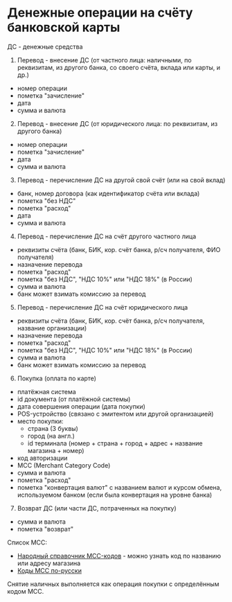 # Денежные операции на счёту банковской карты

ДС - денежные средства

1. Перевод - внесение ДС (от частного лица: наличными, по реквизитам, из другого банка, со своего счёта, вклада или карты, и др.)
  - номер операции
  - пометка "зачисление"
  - дата
  - сумма и валюта
2. Перевод - внесение ДС (от юридического лица: по реквизитам, из другого банка)
  - номер операции
  - пометка "зачисление"
  - дата
  - сумма и валюта
3. Перевод - перечисление ДС на другой свой счёт (или на свой вклад)
  - банк, номер договора (как идентификатор счёта или вклада)
  - пометка "без НДС"
  - пометка "расход"
  - дата
  - сумма и валюта
4. Перевод - перечисление ДС на счёт другого частного лица
  - реквизиты счёта (банк, БИК, кор. счёт банка, р/сч получателя, ФИО получателя)
  - назначение перевода
  - пометка "расход"
  - пометка "без НДС", "НДС 10%" или "НДС 18%" (в России)
  - сумма и валюта
  - банк может взимать комиссию за перевод
5. Перевод - перечисление ДС на счёт юридического лица
  - реквизиты счёта (банк, БИК, кор. счёт банка, р/сч получателя, название организации)
  - назначение перевода
  - пометка "расход"
  - пометка "без НДС", "НДС 10%" или "НДС 18%" (в России)
  - сумма и валюта
  - банк может взимать комиссию за перевод
6. Покупка (оплата по карте)
  - платёжная система
  - id документа (от платёжной системы)
  - дата совершения операции (дата покупки)
  - POS-устройство (связано с эмитентом или другой организацией)
  - место покупки:
    - страна (3 буквы)
    - город (на англ.)
    - id терминала (номер + страна + город + адрес + название магазина + номер)
  - код авторизации
  - MCC (Merchant Category Code)
  - сумма и валюта
  - пометка "расход"
  - пометка "конвертация валют" с названием валют и курсом обмена, используемом банком (если была конвертация на уровне банка)
7. Возврат ДС (или части ДС, потраченных на покупку)
  - сумма и валюта
  - пометка "возврат"

Список MCC:

- [Народный справочник MCC-кодов](https://mcc-codes.ru) - можно узнать код по названию или адресу магазина
- [Коды MCC по-русски](https://htmlweb.ru/other/mcc_bank_terminal_code.php)

Снятие наличных выполняется как операция покупки с определённым кодом MCC.

